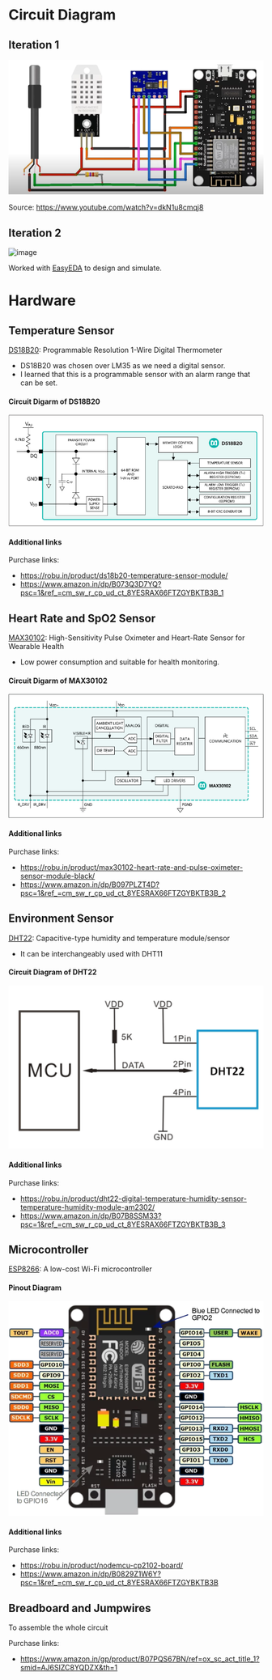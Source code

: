 # Circuit Diagram

## Iteration 1
![Circuit Design for System](esp8266_based_health_monitoring_system_circuit_design_itr1.png)

Source: https://www.youtube.com/watch?v=dkN1u8cmqj8

## Iteration 2
![image](https://github.com/user-attachments/assets/beb28892-cdeb-4647-88d1-3543783d31c3)

Worked with [EasyEDA](https://easyeda.com/) to design and simulate.

# Hardware

## Temperature Sensor
[DS18B20](https://www.analog.com/en/products/ds18b20.html): Programmable Resolution 1-Wire Digital Thermometer
- DS18B20 was chosen over LM35 as we need a digital sensor.
- I learned that this is a programmable sensor with an alarm range that can be set.
  
#### Circuit Digarm of DS18B20
  ![Circuit Diagram of DS18B20](ds18b20.png)

#### Additional links
Purchase links: 
- https://robu.in/product/ds18b20-temperature-sensor-module/
- https://www.amazon.in/dp/B073Q3D7YQ?psc=1&ref_=cm_sw_r_cp_ud_ct_8YESRAX66FTZGYBKTB3B_1
  
## Heart Rate and SpO2 Sensor
[MAX30102](https://www.analog.com/en/products/max30102.html): High-Sensitivity Pulse Oximeter and Heart-Rate Sensor for Wearable Health

- Low power consumption and suitable for health monitoring.
#### Circuit Digarm of MAX30102
  ![Circuit Diagram of MAX30102](max30102.png)

#### Additional links
Purchase links: 
- https://robu.in/product/max30102-heart-rate-and-pulse-oximeter-sensor-module-black/
- https://www.amazon.in/dp/B097PLZT4D?psc=1&ref_=cm_sw_r_cp_ud_ct_8YESRAX66FTZGYBKTB3B_2

## Environment Sensor
[DHT22](https://robu.in/product/dht22-digital-temperature-humidity-sensor-temperature-humidity-module-am2302/): Capacitive-type humidity and temperature module/sensor
- It can be interchangeably used with DHT11

#### Circuit Diagram of DHT22
![Circuit Diagram of DHT22](DHT22.png)

#### Additional links
Purchase links:
- https://robu.in/product/dht22-digital-temperature-humidity-sensor-temperature-humidity-module-am2302/
- https://www.amazon.in/dp/B07B8SSM33?psc=1&ref_=cm_sw_r_cp_ud_ct_8YESRAX66FTZGYBKTB3B_3

## Microcontroller
[ESP8266](https://www.espressif.com/en/products/socs/esp8266): A low-cost Wi-Fi microcontroller

#### Pinout Diagram
![ESP8266 NodeMCU Pinout](esp8266_nodemcu_pinout.png)

#### Additional links
Purchase links: 
- https://robu.in/product/nodemcu-cp2102-board/
- https://www.amazon.in/dp/B0829Z1W6Y?psc=1&ref_=cm_sw_r_cp_ud_ct_8YESRAX66FTZGYBKTB3B

## Breadboard and Jumpwires
To assemble the whole circuit

Purchase links:
- https://www.amazon.in/gp/product/B07PQS67BN/ref=ox_sc_act_title_1?smid=AJ6SIZC8YQDZX&th=1
